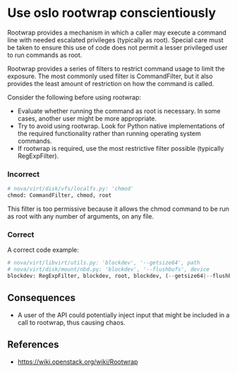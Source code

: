 
Use oslo rootwrap conscientiously
=====================

Rootwrap provides a mechanism in which a caller may execute a command line with needed escalated privileges (typically as root).  Special care must be taken to ensure this use of code does not permit a lesser privileged user to run commands as root.

Rootwrap provides a series of filters to restrict command usage to limit the exposure.  The most commonly used filter is CommandFilter, but it also provides the least amount of restriction on how the command is called.

Consider the following before using rootwrap:
* Evaluate whether running the command as root is necessary.  In some cases, another user might be more appropriate.
* Try to avoid using rootwrap.  Look for Python native implementations of the required functionality rather than running operating system commands.
* If rootwrap is required, use the most restrictive filter possible (typically RegExpFilter).

### Incorrect
```python
# nova/virt/disk/vfs/localfs.py: 'chmod'
chmod: CommandFilter, chmod, root
```
This filter is too permissive because it allows the chmod command to be run as root with any number of arguments, on any file.

### Correct
A correct code example:
```python
# nova/virt/libvirt/utils.py: 'blockdev', '--getsize64', path
# nova/virt/disk/mount/nbd.py: 'blockdev', '--flushbufs', device
blockdev: RegExpFilter, blockdev, root, blockdev, (--getsize64|--flushbufs), /dev/.*
```

## Consequences

* A user of the API could potentially inject input that might be included in a call to rootwrap, thus causing chaos.

## References

* https://wiki.openstack.org/wiki/Rootwrap
